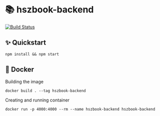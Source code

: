 # 📚 hszbook-backend

[![Build Status](https://travis-ci.com/Astraioz/hszbook-backend.svg?token=1w81GuSsC3hkfgp1JvDQ&branch=master)](https://travis-ci.com/Astraioz/hszbook-backend)

## ✨ Quickstart

    npm install && npm start
    
## 🐋 Docker
Building the image

    docker build . --tag hszbook-backend 
    
Creating and running container

    docker run -p 4000:4000 --rm --name hszbook-backend hszbook-backend
